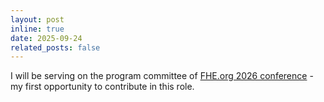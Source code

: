 ```yaml
---
layout: post
inline: true
date: 2025-09-24
related_posts: false
---
```


I will be serving on the program committee of [FHE.org 2026 conference](https://fhe.org/conferences/conference-2026/) - my first opportunity to contribute in this role.
